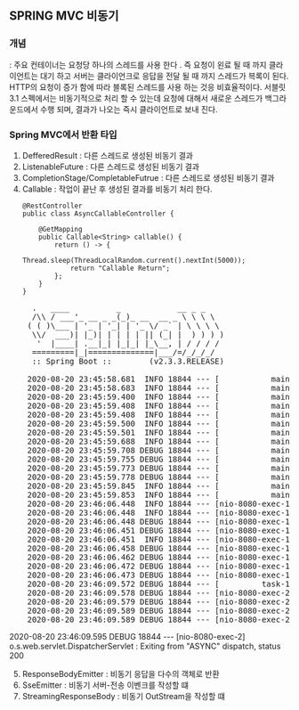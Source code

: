 ## SPRING MVC 비동기
<h3>개념</h3> : 
주요 컨테이너는 요청당 하나의 스레드를 사용 한다 . 
즉 요청이 왼료 될 때 까지 클라이언트는 대기 하고 서버는 클라이언크로 응답을 전달 될 때 까지 스레드가 븍록이 된다.  
HTTP의 요청이 증가 함에 따라 블록된 스레드를 사용 하는 것응 비효율적이다.  
서블릿 3.1 스펙에서는 비동기적으로 처리 할 수 있는데 요청에 대해서 새로운 스레드가 백그라운드에서 수행 되며, 결과가 나오는 즉시 클라이언트로 보내 진다.  

<h3>Spring MVC에서 반환 타입</h3>

1. DefferedResult<V> : 다른 스레드로 생성된 비동기 결과
2. ListenableFuture<V> : 다른 스레드로 생성된 비동기 결과
3. CompletionStage<V>/CompletableFutrue<V> : 다른 스레드로 생성된 비동기 결과
4. Callable<V> : 작업이 끝난 후 생성된 결과를 비동기 처리 한다.
	```
	@RestController
	public class AsyncCallableController {
	
		@GetMapping
		public Callable<String> callable() {
			return () -> {
				Thread.sleep(ThreadLocalRandom.current().nextInt(5000));
				return "Callable Return";
			};
		}
	}
	```
	<pre>
	 .   ____          _            __ _ _
	 /\\ / ___'_ __ _ _(_)_ __  __ _ \ \ \ \
	( ( )\___ | '_ | '_| | '_ \/ _` | \ \ \ \
	 \\/  ___)| |_)| | | | | || (_| |  ) ) ) )
	  '  |____| .__|_| |_|_| |_\__, | / / / /
	 =========|_|==============|___/=/_/_/_/
	 :: Spring Boot ::        (v2.3.3.RELEASE)
	
	2020-08-20 23:45:58.681  INFO 18844 --- [           main] c.k.a.s.async.ExpMvcasyncApplication     : Starting ExpMvcasyncApplication on DESKTOP-AE33B8I with PID 18844 (X:\EXP-PRJ\SpringBoot\EXP_MVCASYNC\target\classes started by abacus in X:\EXP-PRJ\SpringBoot\EXP_MVCASYNC)
	2020-08-20 23:45:58.683  INFO 18844 --- [           main] c.k.a.s.async.ExpMvcasyncApplication     : No active profile set, falling back to default profiles: default
	2020-08-20 23:45:59.400  INFO 18844 --- [           main] o.s.b.w.embedded.tomcat.TomcatWebServer  : Tomcat initialized with port(s): 8080 (http)
	2020-08-20 23:45:59.408  INFO 18844 --- [           main] o.apache.catalina.core.StandardService   : Starting service [Tomcat]
	2020-08-20 23:45:59.408  INFO 18844 --- [           main] org.apache.catalina.core.StandardEngine  : Starting Servlet engine: [Apache Tomcat/9.0.37]
	2020-08-20 23:45:59.500  INFO 18844 --- [           main] o.a.c.c.C.[Tomcat].[localhost].[/]       : Initializing Spring embedded WebApplicationContext
	2020-08-20 23:45:59.501  INFO 18844 --- [           main] w.s.c.ServletWebServerApplicationContext : Root WebApplicationContext: initialization completed in 777 ms
	2020-08-20 23:45:59.688  INFO 18844 --- [           main] o.s.s.concurrent.ThreadPoolTaskExecutor  : Initializing ExecutorService 'applicationTaskExecutor'
	2020-08-20 23:45:59.708 DEBUG 18844 --- [           main] s.w.s.m.m.a.RequestMappingHandlerAdapter : ControllerAdvice beans: 0 @ModelAttribute, 0 @InitBinder, 1 RequestBodyAdvice, 1 ResponseBodyAdvice
	2020-08-20 23:45:59.755 DEBUG 18844 --- [           main] s.w.s.m.m.a.RequestMappingHandlerMapping : 3 mappings in 'requestMappingHandlerMapping'
	2020-08-20 23:45:59.773 DEBUG 18844 --- [           main] o.s.w.s.handler.SimpleUrlHandlerMapping  : Patterns [/webjars/**, /**] in 'resourceHandlerMapping'
	2020-08-20 23:45:59.778 DEBUG 18844 --- [           main] .m.m.a.ExceptionHandlerExceptionResolver : ControllerAdvice beans: 0 @ExceptionHandler, 1 ResponseBodyAdvice
	2020-08-20 23:45:59.845  INFO 18844 --- [           main] o.s.b.w.embedded.tomcat.TomcatWebServer  : Tomcat started on port(s): 8080 (http) with context path ''
	2020-08-20 23:45:59.853  INFO 18844 --- [           main] c.k.a.s.async.ExpMvcasyncApplication     : Started ExpMvcasyncApplication in 1.467 seconds (JVM running for 2.341)
	2020-08-20 23:46:06.448  INFO 18844 --- [nio-8080-exec-1] o.a.c.c.C.[Tomcat].[localhost].[/]       : Initializing Spring DispatcherServlet 'dispatcherServlet'
	2020-08-20 23:46:06.448  INFO 18844 --- [nio-8080-exec-1] o.s.web.servlet.DispatcherServlet        : Initializing Servlet 'dispatcherServlet'
	2020-08-20 23:46:06.448 DEBUG 18844 --- [nio-8080-exec-1] o.s.web.servlet.DispatcherServlet        : Detected StandardServletMultipartResolver
	2020-08-20 23:46:06.451 DEBUG 18844 --- [nio-8080-exec-1] o.s.web.servlet.DispatcherServlet        : enableLoggingRequestDetails='false': request parameters and headers will be masked to prevent unsafe logging of potentially sensitive data
	2020-08-20 23:46:06.451  INFO 18844 --- [nio-8080-exec-1] o.s.web.servlet.DispatcherServlet        : Completed initialization in 3 ms
	2020-08-20 23:46:06.458 DEBUG 18844 --- [nio-8080-exec-1] o.s.web.servlet.DispatcherServlet        : GET "/", parameters={}
	2020-08-20 23:46:06.462 DEBUG 18844 --- [nio-8080-exec-1] s.w.s.m.m.a.RequestMappingHandlerMapping : Mapped to co.kr.abacus.spring.async.controller.AsyncCallableController#callable()
	2020-08-20 23:46:06.472 DEBUG 18844 --- [nio-8080-exec-1] o.s.w.c.request.async.WebAsyncManager    : Started async request
	2020-08-20 23:46:06.473 DEBUG 18844 --- [nio-8080-exec-1] o.s.web.servlet.DispatcherServlet        : Exiting but response remains open for further handling
	2020-08-20 23:46:09.572 DEBUG 18844 --- [         task-1] o.s.w.c.request.async.WebAsyncManager    : Async result set, dispatch to /
	2020-08-20 23:46:09.578 DEBUG 18844 --- [nio-8080-exec-2] o.s.web.servlet.DispatcherServlet        : "ASYNC" dispatch for GET "/", parameters={}
	2020-08-20 23:46:09.579 DEBUG 18844 --- [nio-8080-exec-2] s.w.s.m.m.a.RequestMappingHandlerAdapter : Resume with async result ["Callable Return"]
	2020-08-20 23:46:09.589 DEBUG 18844 --- [nio-8080-exec-2] m.m.a.RequestResponseBodyMethodProcessor : Using 'text/html', given [text/html, application/xhtml+xml, image/webp, image/apng, application/xml;q=0.9, application/signed-exchange;v=b3;q=0.9, */*;q=0.8] and supported [text/plain, */*, text/plain, */*, application/json, application/*+json, application/json, application/*+json]
	2020-08-20 23:46:09.589 DEBUG 18844 --- [nio-8080-exec-2] m.m.a.RequestResponseBodyMethodProcessor : Writing ["Callable Return"]
2020-08-20 23:46:09.595 DEBUG 18844 --- [nio-8080-exec-2] o.s.web.servlet.DispatcherServlet        : Exiting from "ASYNC" dispatch, status 200
	</pre>
	
5. ResponseBodyEmitter : 비동기 응답을 다수의 객체로 반환 
6. SseEmitter : 비동기 서버-전송 이벤크를 작성할 떄
7. StreamingResponseBody : 비동기 OutStream을 작성할 떄 